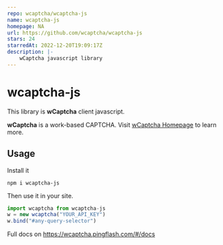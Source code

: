 ```yaml
---
repo: wcaptcha/wcaptcha-js
name: wcaptcha-js
homepage: NA
url: https://github.com/wcaptcha/wcaptcha-js
stars: 24
starredAt: 2022-12-20T19:09:17Z
description: |-
    wCaptcha javascript library
---
```


# wcaptcha-js

This library is **wCaptcha** client javascript.

**wCaptcha** is a work-based CAPTCHA. Visit [wCaptcha Homepage](https://wcaptcha.pingflash.com/) to learn more. 

## Usage

Install it

```shell
npm i wcaptcha-js
```

Then use it in your site.

```js
import wcaptcha from wcaptcha-js
w = new wcaptcha("YOUR_API_KEY")
w.bind("#any-query-selector")
```

Full docs on https://wcaptcha.pingflash.com/#/docs




